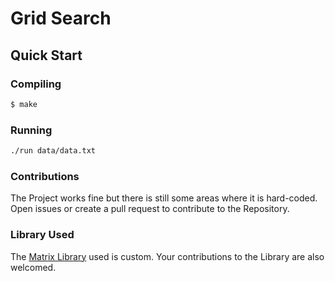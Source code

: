 # Grid Search 

## Quick Start

### Compiling
``` bash
$ make
```

### Running 
``` bash 
./run data/data.txt
```

### Contributions
The Project works fine but there is still some areas where it is hard-coded.
Open issues or create a pull request to contribute to the Repository.

### Library Used
The [Matrix Library](https://github.com/ahmedcali84/matrix) used is custom. Your contributions to the Library are also welcomed.
